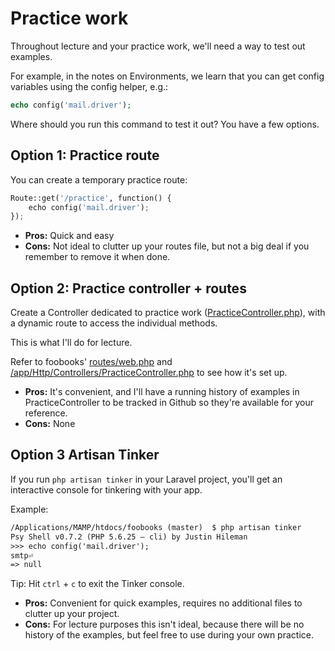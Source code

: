 # Practice work
Throughout lecture and your practice work, we'll need a way to test out examples.

For example, in the notes on Environments, we learn that you can get config variables using the config helper, e.g.:

```php
echo config('mail.driver');
```

Where should you run this command to test it out? You have a few options.


## Option 1: Practice route
You can create a temporary practice route:

```py
Route::get('/practice', function() {
    echo config('mail.driver');
});
```

+ __Pros:__ Quick and easy
+ __Cons:__ Not ideal to clutter up your routes file, but not a big deal if you remember to remove it when done.


## Option 2: Practice controller + routes
Create a Controller dedicated to practice work ([PracticeController.php](https://github.com/susanBuck/foobooks/blob/master/app/Http/Controllers/PracticeController.php)), with a dynamic route to access the individual methods.

This is what I'll do for lecture.

Refer to foobooks' [routes/web.php](https://github.com/susanBuck/foobooks/blob/master/routes/web.php) and [/app/Http/Controllers/PracticeController.php](https://github.com/susanBuck/foobooks/blob/master/app/Http/Controllers/PracticeController.php) to see how it's set up.

+ __Pros:__ It's convenient, and I'll have a running history of examples in PracticeController to be tracked in Github so they're available for your reference.
+ __Cons:__ None



## Option 3 Artisan Tinker
If you run `php artisan tinker` in your Laravel project, you'll get an interactive console for tinkering with your app.

Example:

```xml
/Applications/MAMP/htdocs/foobooks (master)  $ php artisan tinker
Psy Shell v0.7.2 (PHP 5.6.25 — cli) by Justin Hileman
>>> echo config('mail.driver');
smtp⏎
=> null
```

Tip: Hit `ctrl` + `c` to exit the Tinker console.

+ __Pros:__ Convenient for quick examples, requires no additional files to clutter up your project.
+ __Cons:__ For lecture purposes this isn't ideal, because there will be no history of the examples, but feel free to use during your own practice.
